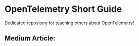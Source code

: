 # OpenTelemetry Short Guide

Dedicated repository for teaching others about OpenTelemetry!


## Medium Article: 
